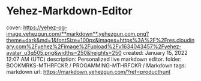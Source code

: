 # Yehez-Markdown-Editor

cover: https://yehez-og-image.yehezgun.com/**markdown**.yehezgun.com.png?theme=dark&md=1&fontSize=100px&images=https%3A%2F%2Fres.cloudinary.com%2Fyehez%2Fimage%2Fupload%2Fv1634043457%2Fyehez-avatar_u3q505.png&widths=250&heights=250
created: January 15, 2022 12:07 AM (UTC)
description: Personalized live markdown editor.
folder: BOOKMRKS-MTHRFCKR / PROGAMMING-MTHRFCKR / Markdown
tags: markdown
url: https://markdown.yehezgun.com/?ref=producthunt